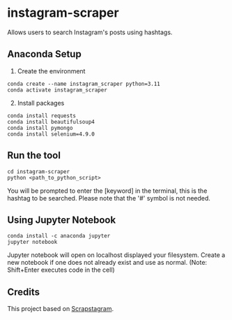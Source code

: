 # instagram-scraper

Allows users to search Instagram's posts using hashtags.

## Anaconda Setup

1. Create the environment

```
conda create --name instagram_scraper python=3.11
conda activate instagram_scraper
```

2. Install packages

```
conda install requests
conda install beautifulsoup4
conda install pymongo
conda install selenium=4.9.0
```

## Run the tool

```
cd instagram-scraper
python <path_to_python_script>
```

You will be prompted to enter the [keyword] in the terminal, this is the hashtag to be searched. Please note that the '#' symbol is not needed.

## Using Jupyter Notebook

```
conda install -c anaconda jupyter
jupyter notebook
```

Jupyter notebook will open on localhost displayed your filesystem. Create a new notebook if one does not already exist and use as normal.
(Note: Shift+Enter executes code in the cell)

## Credits

This project based on [Scrapstagram](https://github.com/xTEddie/Scrapstagram.gi).
